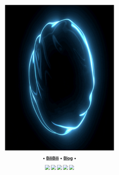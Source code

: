 <div align="center">
<img height="480" width="360" src="https://raw.githubusercontent.com/herschel-ma/herschel-ma/master/Private.gif" alt="gif with funny random cat say thank you." />
</div>

<p align="center">
•
<b><a href="https://space.bilibili.com/387647798"> BiliBili</a></b>
•
<b><a href="https://herschel-ma/github.io">Blog</a></b>
•
</p>

<p align="center">
<img src="https://img.shields.io/badge/neovim-%2357A143.svg?&style=for-the-badge&logo=neovim&logoColor=white"/>
<img src="https://img.shields.io/badge/go-%2300ADD8.svg?&style=for-the-badge&logo=go&logoColor=white" />
<img src="https://img.shields.io/badge/lua-%232C2D72.svg?&style=for-the-badge&logo=lua&logoColor=white"/>
<img src="https://img.shields.io/badge/rust-%23000000.svg?&style=for-the-badge&logo=rust&logoColor=white"/>
<img src="https://img.shields.io/badge/python-3670A0?style=for-the-badge&logo=python&logoColor=ffdd54"/>
</p>
